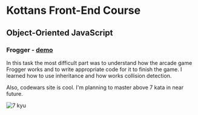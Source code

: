 # Kottans Front-End Course

## Object-Oriented JavaScript

### Frogger - [demo](https://kurosavaakira.github.io/kottans-frontend/task_js_oop/frogger)

In this task the most difficult part was to understand how the arcade game Frogger works and to write appropriate code for it to finish the game. I learned how to use inheritance and how works collision detection.

Also, codewars site is cool. I'm planning to master above 7 kata in near future.

![7 kyu](https://kurosavaakira.github.io/kottans-frontend/task_js_oop/1.JPG)